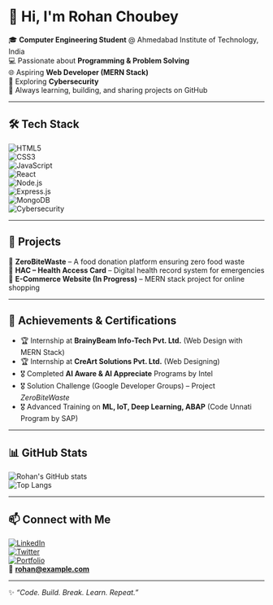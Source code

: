 # 👋 Hi, I'm Rohan Choubey  

🎓 **Computer Engineering Student** @ Ahmedabad Institute of Technology, India  
💻 Passionate about **Programming & Problem Solving**  
🌐 Aspiring **Web Developer (MERN Stack)**  
🔐 Exploring **Cybersecurity**  
🚀 Always learning, building, and sharing projects on GitHub  

---

## 🛠️ Tech Stack  

![HTML5](https://img.shields.io/badge/HTML5-E34F26?style=for-the-badge&logo=html5&logoColor=white)  
![CSS3](https://img.shields.io/badge/CSS3-1572B6?style=for-the-badge&logo=css3&logoColor=white)  
![JavaScript](https://img.shields.io/badge/JavaScript-F7DF1E?style=for-the-badge&logo=javascript&logoColor=black)  
![React](https://img.shields.io/badge/React-20232A?style=for-the-badge&logo=react&logoColor=61DAFB)  
![Node.js](https://img.shields.io/badge/Node.js-43853D?style=for-the-badge&logo=node.js&logoColor=white)  
![Express.js](https://img.shields.io/badge/Express.js-404D59?style=for-the-badge)  
![MongoDB](https://img.shields.io/badge/MongoDB-4EA94B?style=for-the-badge&logo=mongodb&logoColor=white)  
![Cybersecurity](https://img.shields.io/badge/Cybersecurity-000000?style=for-the-badge&logo=Hack%20The%20Box&logoColor=green)  

---

## 📌 Projects  

🔹 **ZeroBiteWaste** – A food donation platform ensuring zero food waste  
🔹 **HAC – Health Access Card** – Digital health record system for emergencies  
🔹 **E-Commerce Website (In Progress)** – MERN stack project for online shopping  

---

## 🎯 Achievements & Certifications  

- 🏆 Internship at **BrainyBeam Info-Tech Pvt. Ltd.** (Web Design with MERN Stack)  
- 🏆 Internship at **CreArt Solutions Pvt. Ltd.** (Web Designing)  
- 🎖️ Completed **AI Aware & AI Appreciate** Programs by Intel  
- 🎖️ Solution Challenge (Google Developer Groups) – Project *ZeroBiteWaste*  
- 🎖️ Advanced Training on **ML, IoT, Deep Learning, ABAP** (Code Unnati Program by SAP)  

---

## 📊 GitHub Stats  

![Rohan's GitHub stats](https://github-readme-stats.vercel.app/api?username=Rohanchoubey&show_icons=true&theme=radical)  
![Top Langs](https://github-readme-stats.vercel.app/api/top-langs/?username=Rohanchoubey&layout=compact&theme=radical)  

---

## 📫 Connect with Me  

[![LinkedIn](https://img.shields.io/badge/LinkedIn-0077B5?style=for-the-badge&logo=linkedin&logoColor=white)](https://linkedin.com/in/your-profile)  
[![Twitter](https://img.shields.io/badge/Twitter-1DA1F2?style=for-the-badge&logo=twitter&logoColor=white)](https://twitter.com/your-profile)  
[![Portfolio](https://img.shields.io/badge/Portfolio-000000?style=for-the-badge&logo=firefox&logoColor=white)](https://your-portfolio-link)  
📧 **rohan@example.com**  

---

✨ *“Code. Build. Break. Learn. Repeat.”*
